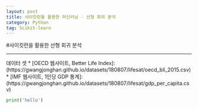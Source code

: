 ```yaml
---
layout: post
title: 사이킷런을 활용한 머신러닝 - 선형 회귀 분석
category: Python
tag: Scikit-learn
---
```


#사이킷런을 활용한 선형 회귀 분석
<hr/>
데이터 셋
  * [OECD 웹사이트, Better Life Index]: (https://gwangjonghan.github.io/datasets/180807/lifesat/oecd_bli_2015.csv)
  * [IMF 웹사이트, 1인당 GDP 통계]: (https://gwangjonghan.github.io/datasets/180807/lifesat/gdp_per_capita.csv)


```python
print('hello')
```